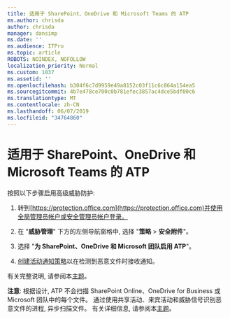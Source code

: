 ```yaml
---
title: 适用于 SharePoint、OneDrive 和 Microsoft Teams 的 ATP
ms.author: chrisda
author: chrisda
manager: dansimp
ms.date: ''
ms.audience: ITPro
ms.topic: article
ROBOTS: NOINDEX, NOFOLLOW
localization_priority: Normal
ms.custom: 1037
ms.assetid: ''
ms.openlocfilehash: b304f6c7d9959e49a8152c03f11c6c864a154ea5
ms.sourcegitcommit: 4b7e478ce700c0b781efec3857ac4dce5bdf00c6
ms.translationtype: MT
ms.contentlocale: zh-CN
ms.lasthandoff: 06/07/2019
ms.locfileid: "34764860"
---
```

# <a name="atp-for-sharepoint-onedrive-and-microsoft-teams"></a>适用于 SharePoint、OneDrive 和 Microsoft Teams 的 ATP

按照以下步骤启用高级威胁防护:

1. 转到[https://protection.office.com](https://protection.office.com)并使用全局管理员帐户或安全管理员帐户登录。

2. 在 "**威胁管理**" 下方的左侧导航窗格中, 选择 "**策略** \> **安全附件**"。

3. 选择 "**为 SharePoint、OneDrive 和 Microsoft 团队启用 ATP**"。

4. [创建活动通知策略](https://docs.microsoft.com/office365/securitycompliance/create-activity-alerts)以在检测到恶意文件时接收通知。

有关完整说明, 请参阅本[主题](https://docs.microsoft.com/office365/securitycompliance/turn-on-atp-for-spo-odb-and-teams)。

**注意**: 根据设计, ATP 不会扫描 SharePoint Online、OneDrive for Business 或 Microsoft 团队中的每个文件。 通过使用共享活动、来宾活动和威胁信号识别恶意文件的进程, 异步扫描文件。 有关详细信息, 请参阅本[主题](https://docs.microsoft.com/office365/securitycompliance/atp-for-spo-odb-and-teams)。
